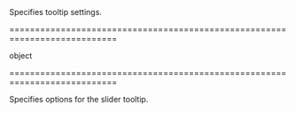 <!--**
/*-------------------------------------------
    Auto-generated file. Do not modify.
-------------------------------------------

**-->
<!--d-->Specifies tooltip settings.<!--/d-->
===========================================================================
<!--type-->object<!--/type-->
===========================================================================

<!--shortDescription-->
Specifies options for the slider tooltip.
<!--/shortDescription-->

<!--fullDescription-->

<!--/fullDescription-->